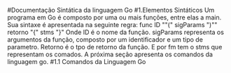#Documentação Sintática da linguagem Go
#1.Elementos Sintáticos
Um programa em Go é composto por uma ou mais funções, entre elas a main. Sua sintaxe é apresentada na seguinte regra:
func ID ""(" sigParams ")"" retorno "{" stms "}"
Onde  ID é o nome da função. sigParams representa os argumentos da função, composto por um identificador e um tipo de parametro. 
Retorno é o tpo de retorno da função. E por fm tem o stms que representam os comados.
A próxima seção apresenta os comandos da linguagem go.
#1.1 Comandos da Linguagem Go
